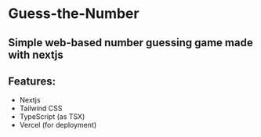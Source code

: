 # Guess-the-Number

## Simple web-based number guessing game made with nextjs

## Features:
- Nextjs
- Tailwind CSS
- TypeScript (as TSX)
- Vercel (for deployment)
